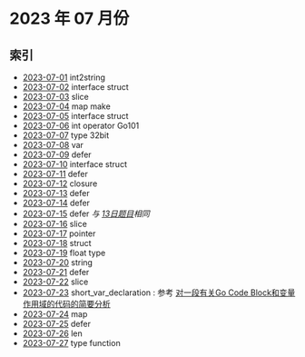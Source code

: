 # 2023 年 07 月份

## 索引

- [2023-07-01](./01/README.md) int2string
- [2023-07-02](./02/README.md) interface struct
- [2023-07-03](./03/README.md) slice
- [2023-07-04](./04/README.md) map make
- [2023-07-05](./05/README.md) interface struct
- [2023-07-06](./06/README.md) int operator Go101
- [2023-07-07](./07/README.md) type 32bit
- [2023-07-08](./08/README.md) var
- [2023-07-09](./09/README.md) defer
- [2023-07-10](./10/README.md) interface struct
- [2023-07-11](./11/README.md) defer
- [2023-07-12](./12/README.md) closure
- [2023-07-13](./13/README.md) defer
- [2023-07-14](./14/README.md) defer
- [2023-07-15](./15/README.md) defer *与 [13日题目](./13/README.md)相同*
- [2023-07-16](./16/README.md) slice
- [2023-07-17](./17/README.md) pointer
- [2023-07-18](./18/README.md) struct
- [2023-07-19](./19/README.md) float type
- [2023-07-20](./20/README.md) string
- [2023-07-21](./21/README.md) defer
- [2023-07-22](./22/README.md) slice
- [2023-07-23](./23/README.md) short_var_declaration : 参考 [对一段有关Go Code Block和变量作用域的代码的简要分析](https://studygolang.com/articles/35587)
- [2023-07-24](./24/README.md) map
- [2023-07-25](./25/README.md) defer
- [2023-07-26](./26/README.md) len
- [2023-07-27](./27/README.md) type function
